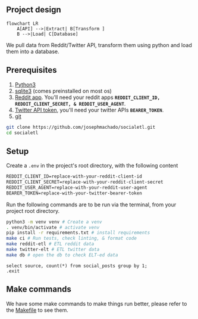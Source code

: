 ## Project design

```mermaid
flowchart LR
    A[API] -->|Extract| B[Transform ]
    B -->|Load| C[Database]
```

We pull data from Reddit/Twitter API, transform them using python and load them into a database.

## Prerequisites

1. [Python3](https://www.python.org/downloads/)
2. [sqlite3](https://www.sqlite.org/download.html) (comes preinstalled on most os)
3. [Reddit app](https://www.geeksforgeeks.org/how-to-get-client_id-and-client_secret-for-python-reddit-api-registration/). You'll need your reddit apps **`REDDIT_CLIENT_ID, REDDIT_CLIENT_SECRET, & REDDIT_USER_AGENT`**.
4. [Twitter API token](https://developer.twitter.com/en/docs/twitter-api/getting-started/getting-access-to-the-twitter-api), you'll need your twitter APIs **`BEARER_TOKEN`**.
5. [git](https://git-scm.com/book/en/v2/Getting-Started-Installing-Git)

```bash
git clone https://github.com/josephmachado/socialetl.git
cd socialetl
```

## Setup

Create a `.env` in the project's root directory, with the following content
```txt
REDDIT_CLIENT_ID=replace-with-your-reddit-client-id
REDDIT_CLIENT_SECRET=replace-with-your-reddit-client-secret
REDDIT_USER_AGENT=replace-with-your-reddit-user-agent
BEARER_TOKEN=replace-with-your-twitter-bearer-token
```

Run the following commands are to be run via the terminal, from your project root directory.

```bash
python3 -m venv venv # Create a venv
. venv/bin/activate # activate venv
pip install -r requirements.txt # install requirements
make ci # Run tests, check linting, & format code
make reddit-etl # ETL reddit data
make twitter-elt # ETL twitter data
make db # open the db to check ELT-ed data 
```

```sqlite
select source, count(*) from social_posts group by 1;
.exit
```

## Make commands

We have some make commands to make things run better, please refer to the [Makefile](./Makefile) to see them.